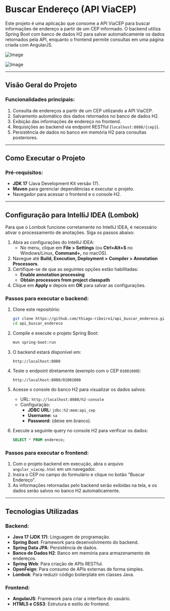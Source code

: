 # Buscar Endereço (API ViaCEP)

Este projeto é uma aplicação que consome a API ViaCEP para buscar informações de endereço a partir de um CEP informado. O backend utiliza Spring Boot com banco de dados H2 para salvar automaticamente os dados retornados pela API, enquanto o frontend permite consultas em uma página criada com AngularJS.

![Image](https://github.com/user-attachments/assets/1f2aeaac-6388-4ee0-aed6-71de9b43716c)

![Image](https://github.com/user-attachments/assets/3bc09710-6224-4d84-895f-1a30f807d326)

---

## Visão Geral do Projeto

### Funcionalidades principais:
1. Consulta de endereços a partir de um CEP utilizando a API ViaCEP.
2. Salvamento automático dos dados retornados no banco de dados H2.
3. Exibição das informações de endereço no frontend.
4. Requisições ao backend via endpoint RESTful (`localhost:8080/{cep}`).
5. Persistência de dados no banco em memória H2 para consultas posteriores.

---

## Como Executar o Projeto

### Pré-requisitos:
- **JDK 17** (Java Development Kit versão 17).
- **Maven** para gerenciar dependências e executar o projeto.
- Navegador para acessar o frontend e o console H2.
  
---

## Configuração para IntelliJ IDEA (Lombok)

Para que o Lombok funcione corretamente no IntelliJ IDEA, é necessário ativar o processamento de anotações. Siga os passos abaixo:

1. Abra as configurações do IntelliJ IDEA:
   - No menu, clique em **File > Settings** (ou **Ctrl+Alt+S** no Windows/Linux, **Command+,** no macOS).
2. Navegue até **Build, Execution, Deployment > Compiler > Annotation Processors**.
3. Certifique-se de que as seguintes opções estão habilitadas:
   - **Enable annotation processing**
   - **Obtain processors from project classpath**
4. Clique em **Apply** e depois em **OK** para salvar as configurações.

### Passos para executar o backend:

1. Clone este repositório:
   ```bash
   git clone https://github.com/thiago-ribeiro1/api_buscar_endereco.git
   cd api_buscar_endereco
   ```

2. Compile e execute o projeto Spring Boot:
   ```bash
   mvn spring-boot:run
   ```

3. O backend estará disponível em:
   ```
   http://localhost:8080
   ```

4. Teste o endpoint diretamente (exemplo com o CEP `01001000`):
   ```
   http://localhost:8080/01001000
   ```

5. Acesse o console do banco H2 para visualizar os dados salvos:
   - URL: `http://localhost:8080/h2-console`
   - Configuração:
     - **JDBC URL:** `jdbc:h2:mem:api_cep`
     - **Username:** `sa`
     - **Password:** (deixe em branco).

6. Execute a seguinte query no console H2 para verificar os dados:
   ```sql
   SELECT * FROM endereco;
   ```

### Passos para executar o frontend:

1. Com o projeto backend em execução, abra o arquivo `angular_viacep.html` em um navegador.
2. Insira o CEP no campo do formulário e clique no botão "Buscar Endereço".
3. As informações retornadas pelo backend serão exibidas na tela, e os dados serão salvos no banco H2 automaticamente.

---

## Tecnologias Utilizadas

### Backend:
- **Java 17 (JDK 17)**: Linguagem de programação.
- **Spring Boot**: Framework para desenvolvimento do backend.
- **Spring Data JPA**: Persistência de dados.
- **Banco de Dados H2**: Banco em memória para armazenamento de endereços.
- **Spring Web**: Para criação de APIs RESTful.
- **OpenFeign**: Para consumo de APIs externas de forma simples.
- **Lombok**: Para reduzir código boilerplate em classes Java.

### Frontend:
- **AngularJS**: Framework para criar a interface do usuário.
- **HTML5 e CSS3**: Estrutura e estilo do frontend.
